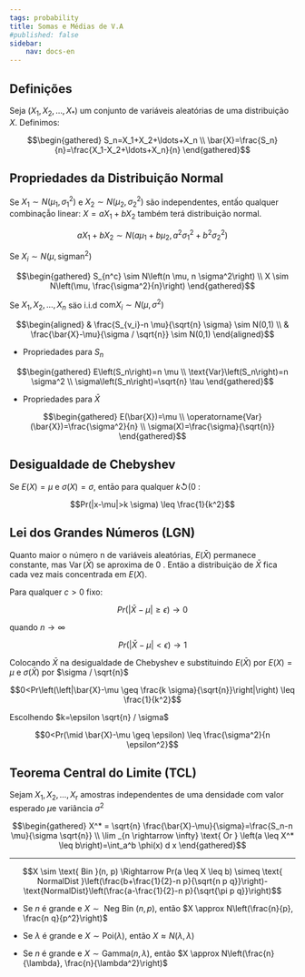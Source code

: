 ```yaml
---
tags: probability
title: Somas e Médias de V.A
#published: false
sidebar:
    nav: docs-en
---
```


## Definições
Seja $\left(X_1, X_2, \ldots, X_*\right)$ um conjunto de variáveis aleatórias de uma distribuição $X$. Definimos:

$$\begin{gathered}
S_n=X_1+X_2+\ldots+X_n \\
\bar{X}=\frac{S_n}{n}=\frac{X_1-X_2+\ldots+X_n}{n}
\end{gathered}$$

## Propriedades da Distribuição Normal
Se $X_1 \sim N\left(\mu_1, \sigma_1^2\right)$ e $X_2 \sim N\left(\mu_2, \sigma_2^2\right)$ são independentes, entấo qualquer combinaçẫo linear: $X=a X_1+b X_2$ também terá distribuição normal.

$$a X_1+b X_2 \sim N\left(a \mu_1+b \mu_2, a^2 \sigma_1^2+b^2 \sigma_2^2\right)$$

Se $X_i \sim N\left(\mu, \text{sigman}^2\right)$

$$\begin{gathered}
S_{n^c} \sim N\left(n \mu, n \sigma^2\right) \\
X \sim N\left(\mu, \frac{\sigma^2}{n}\right)
\end{gathered}$$

Se $X_1, X_2, \ldots, X_n$ säo i.i.d $\text{com} X_i \sim N\left(\mu, \sigma^2\right)$

$$\begin{aligned}
& \frac{S_{v_i}-n \mu}{\sqrt{n} \sigma} \sim N(0,1) \\
& \frac{\bar{X}-\mu}{\sigma / \sqrt{n}} \sim N(0,1)
\end{aligned}$$

- Propriedades para $S_n$

$$\begin{gathered}
E\left(S_n\right)=n \mu \\
\text{Var}\left(S_n\right)=n \sigma^2 \\
\sigma\left(S_n\right)=\sqrt{n} \tau
\end{gathered}$$

- Propriedades para $\bar{X}$

$$\begin{gathered}
E(\bar{X})=\mu \\
\operatorname{Var}(\bar{X})=\frac{\sigma^2}{n} \\
\sigma(X)=\frac{\sigma}{\sqrt{n}}
\end{gathered}$$

## Desigualdade de Chebyshev
Se $E(X)=\mu$ e $\sigma(X)=\sigma$, entāo para qualquer $k \circlearrowleft(0$ :

$$Pr(|x-\mu|>k \sigma) \leq \frac{1}{k^2}$$

## Lei dos Grandes Números (LGN)
Quanto maior o número n de variáveis aleatórias, $E(\bar{X})$ permanece constante, mas $\operatorname{Var}(\bar{X})$ se aproxima de 0 . Entäo a distribuiçäo de $\bar{X}$ fica cada vez mais concentrada em $E(X)$.

Para qualquer $c>0$ fixo:

$$Pr(|\bar{X}-\mu| \geq \epsilon) \rightarrow 0$$

quando $n \rightarrow \infty$

$$Pr(|\bar{X}-\mu|<\epsilon) \rightarrow 1$$

Colocando $\bar{X}$ na desigualdade de Chebyshev e substituindo $E(\bar{X})$ por $E(X)=\mu$ e $\sigma(\bar{X})$ por $\sigma / \sqrt{n}$

$$0<Pr\left(\left|\bar{X}-\mu \geq \frac{k \sigma}{\sqrt{n}}\right|\right) \leq \frac{1}{k^2}$$

Escolhendo $k=\epsilon \sqrt{n} / \sigma$

$$0<Pr(\mid \bar{X}-\mu \geq \epsilon) \leq \frac{\sigma^2}{n \epsilon^2}$$

## Teorema Central do Limite (TCL)

Sejam $X_1, X_2, \ldots, X_{\mathrm{r}}$ amostras independentes de uma densidade com valor esperado $\mu \mathrm{e}$ variância $\sigma^2$

$$\begin{gathered}
X^* = \sqrt{n} \frac{\bar{X}-\mu}{\sigma}=\frac{S_n-n \mu}{\sigma \sqrt{n}} \\
\lim _{n \rightarrow \infty} \text{ Or } \left(a \leq X^* \leq b\right)=\int_a^b \phi(x) d x
\end{gathered}$$

--- 

$$X \sim \text{ Bin }(n, p) \Rightarrow Pr(a \leq X \leq b) \simeq \text{ NormalDist }\left(\frac{b+\frac{1}{2}-n p}{\sqrt{n p q}}\right)-\text{NormalDist}\left(\frac{a-\frac{1}{2}-n p}{\sqrt{\pi p q}}\right)$$

- Se $n$ é grande e $X \sim \text{ Neg } \text{ Bin }(n, p)$, então $X \approx N\left(\frac{n}{p}, \frac{n q}{p^2}\right)$

- Se $\lambda$ é grande e $X \sim \text{Poi}(\lambda)$, então $X \approx N(\lambda, \lambda)$

- Se $n$ é grande e $X \sim \text{Gamma}(n, \lambda)$, então $X \approx N\left(\frac{n}{\lambda}, \frac{n}{\lambda^2}\right)$
